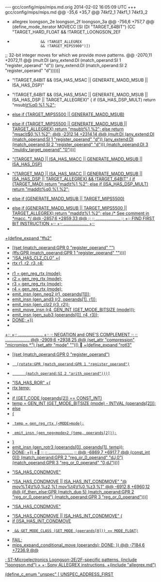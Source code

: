 --- gcc/config/mips/mips.md.orig	2014-02-02 16:05:09 UTC
+++ gcc/config/mips/mips.md
@@ -35,6 +35,7 @@
   74kf2_1
   74kf1_1
   74kf3_2
+  allegrex
   loongson_2e
   loongson_2f
   loongson_3a
@@ -756,6 +757,7 @@
 (define_mode_iterator MOVECC [SI (DI "TARGET_64BIT")
                               (CC "TARGET_HARD_FLOAT
 				   && !TARGET_LOONGSON_2EF
+				   && !TARGET_ALLEGREX
 				   && !TARGET_MIPS5900")])
 
 ;; 32-bit integer moves for which we provide move patterns.
@@ -2070,11 +2072,11 @@
 	   (mult:DI
 	      (any_extend:DI (match_operand:SI 1 "register_operand" "d"))
 	      (any_extend:DI (match_operand:SI 2 "register_operand" "d")))))]
-  "!TARGET_64BIT && (ISA_HAS_MSAC || GENERATE_MADD_MSUB || ISA_HAS_DSP)"
+  "!TARGET_64BIT && (ISA_HAS_MSAC || GENERATE_MADD_MSUB || ISA_HAS_DSP || TARGET_ALLEGREX)"
 {
   if (ISA_HAS_DSP_MULT)
     return "msub<u>\t%q0,%1,%2";
-  else if (TARGET_MIPS5500 || GENERATE_MADD_MSUB)
+  else if (TARGET_MIPS5500 || GENERATE_MADD_MSUB || TARGET_ALLEGREX)
     return "msub<u>\t%1,%2";
   else
     return "msac<u>\t$0,%1,%2";
@@ -2312,14 +2314,14 @@
 	 (mult:DI (any_extend:DI (match_operand:SI 1 "register_operand" "d"))
 		  (any_extend:DI (match_operand:SI 2 "register_operand" "d")))
 	 (match_operand:DI 3 "muldiv_target_operand" "0")))]
-  "(TARGET_MAD || ISA_HAS_MACC || GENERATE_MADD_MSUB || ISA_HAS_DSP)
+  "(TARGET_MAD || ISA_HAS_MACC || GENERATE_MADD_MSUB || ISA_HAS_DSP || TARGET_ALLEGREX)
    && !TARGET_64BIT"
 {
   if (TARGET_MAD)
     return "mad<u>\t%1,%2";
   else if (ISA_HAS_DSP_MULT)
     return "madd<u>\t%q0,%1,%2";
-  else if (GENERATE_MADD_MSUB || TARGET_MIPS5500)
+  else if (GENERATE_MADD_MSUB || TARGET_MIPS5500 || TARGET_ALLEGREX)
     return "madd<u>\t%1,%2";
   else
     /* See comment in *macc.  */
@@ -2857,6 +2859,33 @@
 ;;
 ;;  ....................
 ;;
+;; FIND FIRST BIT INSTRUCTION
+;;
+;;  ....................
+;;
+
+(define_expand "ffs<mode>2"
+  [(set (match_operand:GPR 0 "register_operand" "")
+   (ffs:GPR (match_operand:GPR 1 "register_operand" "")))]
+  "ISA_HAS_CLZ_CLO"
+{
+  rtx r1, r2, r3, r4;
+  
+  r1 = gen_reg_rtx (<MODE>mode);
+  r2 = gen_reg_rtx (<MODE>mode);
+  r3 = gen_reg_rtx (<MODE>mode);
+  r4 = gen_reg_rtx (<MODE>mode);
+  emit_insn (gen_neg<mode>2 (r1, operands[1]));
+  emit_insn (gen_and<mode>3 (r2, operands[1], r1));
+  emit_insn (gen_clz<mode>2 (r3, r2));
+  emit_move_insn (r4, GEN_INT (GET_MODE_BITSIZE (<MODE>mode)));
+  emit_insn (gen_sub<mode>3 (operands[0], r4, r3));
+  DONE;
+})
+
+;;
+;;  ....................
+;;
 ;;	NEGATION and ONE'S COMPLEMENT
 ;;
 ;;  ....................
@@ -2909,6 +2938,25 @@
    (set_attr "compression" "micromips,*")
    (set_attr "mode" "<MODE>")])
 
+(define_expand "rotl<mode>3"
+  [(set (match_operand:GPR 0 "register_operand")
+       (rotate:GPR (match_operand:GPR 1 "register_operand")
+           (match_operand:SI 2 "arith_operand")))]
+  "ISA_HAS_ROR"
+{
+  rtx temp;
+
+  if (GET_CODE (operands[2]) == CONST_INT)
+    temp = GEN_INT (GET_MODE_BITSIZE (<MODE>mode) - INTVAL (operands[2]));
+  else
+    {
+      temp = gen_reg_rtx (<MODE>mode);
+      emit_insn (gen_neg<mode>2 (temp, operands[2]));
+    }
+  emit_insn (gen_rotr<mode>3 (operands[0], operands[1], temp));
+  DONE;
+})
+
 ;;
 ;;  ....................
 ;;
@@ -6869,7 +6917,7 @@
 		 (const_int 0)])
 	 (match_operand:GPR 2 "reg_or_0_operand" "dJ,0")
 	 (match_operand:GPR 3 "reg_or_0_operand" "0,dJ")))]
-  "ISA_HAS_CONDMOVE"
+  "ISA_HAS_CONDMOVE || ISA_HAS_INT_CONDMOVE"
   "@
     mov%T4\t%0,%z2,%1
     mov%t4\t%0,%z3,%1"
@@ -6912,8 +6960,12 @@
 	(if_then_else:GPR (match_dup 5)
 			  (match_operand:GPR 2 "reg_or_0_operand")
 			  (match_operand:GPR 3 "reg_or_0_operand")))]
-  "ISA_HAS_CONDMOVE"
+  "ISA_HAS_CONDMOVE || ISA_HAS_INT_CONDMOVE"
 {
+  if (ISA_HAS_INT_CONDMOVE
+      && GET_MODE_CLASS (GET_MODE (operands[0])) == MODE_FLOAT)
+    FAIL;
+
   mips_expand_conditional_move (operands);
   DONE;
 })
@@ -7184,6 +7236,9 @@
 
 ; ST-Microelectronics Loongson-2E/2F-specific patterns.
 (include "loongson.md")
+
+; Sony ALLEGREX instructions.
+(include "allegrex.md")
 
 (define_c_enum "unspec" [
   UNSPEC_ADDRESS_FIRST
